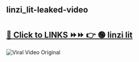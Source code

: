 
 ## linzi_lit-leaked-video 

# <h2><a href="https://clipsfans.com/linzi_lit&ref=git">🔗 Click to LINKS ⏩⏩ 👉 🟢 linzi lit </a></h2>

<a href="https://clipsfans.com/linzi_lit&ref=git" rel="nofollow" data-target="animated-image.originalLink"><img src="https://i.ibb.co.com/xMMVF88/686577567.gif" alt="Viral Video Original" style="max-width: 100%; display: inline-block;" data-target="animated-image.originalImage"></a>
